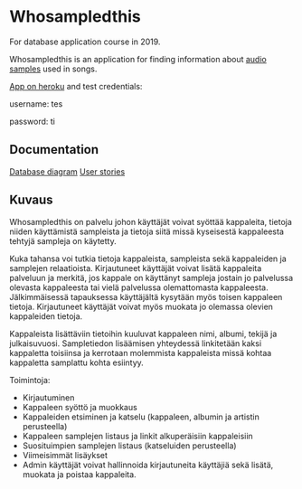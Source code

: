 # Whosampledthis

For database application course in 2019.

Whosampledthis is an application for finding information about [audio samples](https://en.wikipedia.org/wiki/Sampling_(music)) used in songs.

[App on heroku](https://thawing-coast-05641.herokuapp.com/) and test credentials:

username: tes

password: ti

## Documentation

[Database diagram](documentation/database_diagram.png)
[User stories](documentation/user_stories.md)

## Kuvaus

Whosampledthis on palvelu johon käyttäjät voivat syöttää kappaleita, tietoja niiden käyttämistä sampleista ja tietoja siitä missä kyseisestä kappaleesta tehtyjä sampleja on käytetty.

Kuka tahansa voi tutkia tietoja kappaleista, sampleista sekä kappaleiden ja samplejen relaatioista. Kirjautuneet käyttäjät voivat lisätä kappaleita palveluun ja merkitä, jos kappale on käyttänyt sampleja jostain jo palvelussa olevasta kappaleesta tai vielä palvelussa olemattomasta kappaleesta. Jälkimmäisessä tapauksessa käyttäjältä kysytään myös toisen kappaleen tietoja. Kirjautuneet käyttäjät voivat myös muokata jo olemassa olevien kappaleiden tietoja.

Kappaleista lisättäviin tietoihin kuuluvat kappaleen nimi, albumi, tekijä ja julkaisuvuosi. Sampletiedon lisäämisen yhteydessä linkitetään kaksi kappaletta toisiinsa ja kerrotaan molemmista kappaleista missä kohtaa kappaletta samplattu kohta esiintyy.

Toimintoja:
- Kirjautuminen
- Kappaleen syöttö ja muokkaus
- Kappaleiden etsiminen ja katselu (kappaleen, albumin ja artistin perusteella)
- Kappaleen samplejen listaus ja linkit alkuperäisiin kappaleisiin
- Suosituimpien samplejen listaus (katseluiden perusteella)
- Viimeisimmät lisäykset
- Admin käyttäjät voivat hallinnoida kirjautuneita käyttäjiä sekä lisätä, muokata ja poistaa kappaleita.
